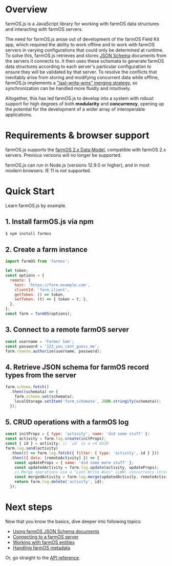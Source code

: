 # Overview
farmOS.js is a JavaScript library for working with farmOS data structures and interacting with farmOS servers.

The need for farmOS.js arose out of development of the farmOS Field Kit app, which required the ability to work offline and to work with farmOS servers in varying configurations that could only be determined at runtime. To solve this, farmOS.js retrieves and stores [JSON Schema](https://json-schema.org/) documents from the servers it connects to. It then uses these schemata to generate farmOS data structures according to each server's particular configuration to ensure they will be validated by that server. To resolve the conflicts that inevitably arise from storing and modifying concurrent data while offline, farmOS.js implements a ["last-write-wins" merging strategy](metadata.md#last-write-wins-lww), so synchronization can be handled more fluidly and intuitively.

Altogether, this has led farmOS.js to develop into a system with robust support for high degrees of both __modularity__ and __concurrency__, opening up the potential for the development of a wider array of interoperable applications.

# Requirements & browser support
farmOS.js supports the [farmOS 2.x Data Model](https://docs.farmos.org/model/), compatible with farmOS 2.x servers. Previous versions will no longer be supported.

farmOS.js can run in Node.js (versions 12.9.0 or higher), and in most modern browsers. IE 11 is not supported.

# Quick Start
Learn farmOS.js by example.

## 1. Install farmOS.js via npm

```bash
$ npm install farmos
```

## 2. Create a farm instance

```js
import farmOS from 'farmos';

let token;
const options = {
  remote: {
    host: 'https://farm.example.com',
    clientId: 'farm_client',
    getToken: () => token,
    setToken: (t) => { token = t; },
  },
};
const farm = farmOS(options);
```

## 3. Connect to a remote farmOS server

```js
const username = 'Farmer Sam';
const password = '123_you_cant_guess_me';
farm.remote.authorize(username, password);
```

## 4. Retrieve JSON schema for farmOS record types from the server

```js
farm.schema.fetch()
  .then((schemata) => {
    farm.schema.set(schemata);
    localStorage.setItem('farm_schemata', JSON.stringify(schemata));
  });
```

## 5. CRUD operations with a farmOS log

```js
const initProps = { type: 'activity', name: 'did some stuff' };
const activity = farm.log.create(initProps);
const { id } = activity; // `id` is a v4 UUID
farm.log.send(activity)
  .then(() => farm.log.fetch({ filter: { type: 'activity', id } }))
  .then(({ data: [remoteActivity] }) => {
    const updateProps = { name: 'did some more stuff' };
    const updatedActivity = farm.log.update(activity, updateProps);
    // Merge operations use a "Last-Write-Wins" (LWW) concurrency strategy.
    const mergedActivity = farm.log.merge(updatedActivity, remoteActivity);
    return farm.log.delete('activity', id);
  });
```

# Next steps
Now that you know the basics, dive deeper into following topics:

- [Using farmOS JSON Schema documents](schemata.md)
- [Connecting to a farmOS server](remotes.md)
- [Working with farmOS entities](entities.md)
- [Handling farmOS metadata](metadata.md)
  
Or, go straight to the [API reference](api.md).
